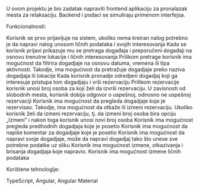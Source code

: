 U ovom projektu je bio zadatak napraviti frontend aplikaciju za pronalazak mesta za relaksaciju.
Backend i podaci se simuliraju primenom interfejsa.

Funkcionalnosti:

  Korisnik se prvo prijavljuje na sistem, ukoliko nema kreiran nalog potrebno je da napravi nalog unosom ličnih podataka i svojih interesovanja
  Kada se korisnik prijavi prikazuje mu se pretraga događaja i preporučeni događaji na osnovu trenutne lokacije i ličnih interesovanja
  Prilikom pretrage korisnik ima mogućnost da filtrira dogadjaje na osnovu datuma, vremena ili
  tipa aktivnosti. Takodje, ima mogućnost da pretražuje dogadjaje preko naziva dogadjaja ili
  lokacije
  Kada korisnik pronadje odredjeni dogadjaj koji ga interesuje pristupa tom dogadjaju i vrši
  rezervaciju
  Prilikom rezervacije korisnik unosi broj osoba za koji želi da izvrši rezervaciju. U zavisnosti od
  slobodnih mesta, korisnik dobija odgovor o uspešnoj, odnosno ne uspešnoj rezervaciji
  Korisnik ima mogućnost da pregleda dogadjaje koje je rezervisao. Takodje, ima mogućnost da
  otkaže ili izmeni rezervaciju.
  Ukoliko korisnik želi da izmeni rezervaciju, tj. da izmeni broj osoba bira opciju „Izmeni“ i nakon toga korisnik unosi novi broj osoba
  Korisnik ima mogućnost pregleda predhodnih dogadjaja koje je posetio
  Korisnik ima mogućnost da napiše komentar za dogadjaje koje je posetio
  Korisnik ima mogućnost da napravi svoje dogadjaje, može da napravi dogadjaj tako što unese
  sve potrebne podatke uz sliku
  Korisnik ima mogućnost izmene, otkazivanja i brisanja dogadjaja koje napravio.
  Korisnik ima mogućnost izmene ličnih podataka

Korištene tehnologije:

  TypeScript, Angular, Angular Material
  
